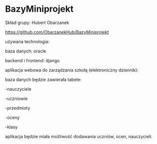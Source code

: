 # BazyMiniprojekt

Skład grupy: Hubert Obarzanek

https://github.com/ObarzanekHub/BazyMiniprojekt

używana technologia: 

baza danych: oracle

backend i frontend: django



aplikacja webowa do zarządzania szkołą (elektroniczny dziennik):

baza danych będzie zawierała tabele:

-nauczyciele

-uczniowie

-przedmioty

-oceny

-klasy



aplikacja będzie miała możliwość dodawania uczniów, ocen, nauczycieli. 
